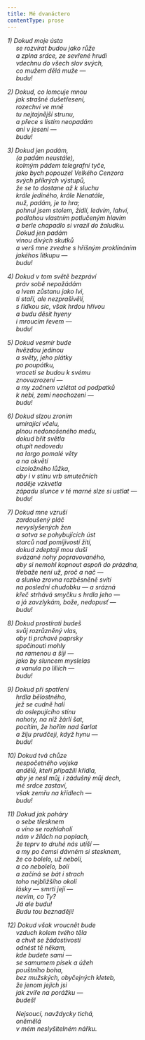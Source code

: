 ```yaml
---
title: Mé dvanáctero
contentType: prose
---
```


_1) Dokud moje ústa  
     se rozvírat budou jako růže  
     a zplna srdce, ze sevřené hrudi  
     vdechnu do všech slov svých,  
     co mužem dělá muže —  
     budu!_

_2) Dokud, co lomcuje mnou  
     jak strašné dušetřesení,  
     rozechví ve mně  
     tu nejtajnější strunu,  
     a přece s listím neopadám  
     ani v jeseni —  
     budu!_

_3) Dokud jen padám,  
     (a padám neustále),  
     kolmým pádem telegrafní tyče,  
     jako bych popouzel Velkého Cenzora  
     svých příkrých výstupů,  
     že se to dostane až k sluchu  
     krále jediného, krále Nenatále,  
     nuž, padám, je to hra;  
     pohnul jsem stolem, židlí, ledvím, lahví,  
     podlahou vlastním potlučeným hlavím  
     a berle chapadlo si vrazil do žaludku.  
     Dokud jen padám  
     vinou divých skutků  
     a verš mne zvedne s hříšným proklínáním  
     jakéhos litkupu —  
     budu!_

_4) Dokud v tom světě bezpráví  
     práv sobě nepožádám  
     a lvem zůstanu jako lvi,  
     ti staří, ale nezprašivělí,  
     s řídkou sic, však hrdou hřívou  
     a budu děsit hyeny  
     i mroucím řevem —  
     budu!_

_5) Dokud vesmír bude  
     hvězdou jedinou  
     a světy, jeho plátky  
     po poupátku,  
     vraceti se budou k svému  
     znovuzrození —  
     a my začnem vzlétat od podpatků  
     k nebi, zemí neochozeni —  
     budu!_

_6) Dokud slzou zroním  
     umírající včelu,  
     plnou nedonošeného medu,  
     dokud břit světla  
     otupit nedovedu  
     na largo pomalé věty  
     a na okvětí  
     cizoložného lůžka,  
     aby i v stínu vrb smutečních  
     naděje vzkvetla  
     západu slunce v té marné slze si ustlat —  
     budu!_

_7) Dokud mne vzruší  
     zardoušený pláč  
     nevyslyšených žen  
     a sotva se pohybujících úst  
     starců nad pomíjivostí žití,  
     dokud zdeptají mou duši  
     svázané nohy popravovaného,  
     aby si nemohl kopnout aspoň do prázdna,  
     třebaže není už, proč a nač —  
     a slunko zrovna rozběsněně svítí  
     na poslední chudobku — a srázná  
     křeč strhává smyčku s hrdla jeho —  
     a já zavzlykám, bože, nedopusť —  
     budu!_

_8) Dokud prostírati budeš  
     svůj rozrůzněný vlas,  
     aby ti prchavé paprsky  
     spočinouti mohly  
     na ramenou a šíji —  
     jako by sluncem myslelas  
     a vanula po liliích —  
     budu!_

_9) Dokud při spatření  
     hrdla bělostného,  
     jež se cudně halí  
     do oslepujícího stínu  
     nahoty, na niž žárlí šat,  
     pocítím, že hořím nad šarlat  
     a žiju prudčeji, když hynu —  
     budu!_

_10) Dokud tvá chůze  
     nespočetného vojska  
     andělů, kteří připažili křídla,  
     aby je nesl můj, i zádušný můj dech,  
     mé srdce zastaví,  
     však zemřu na křídlech —  
     budu!_

_11) Dokud jak poháry  
     o sebe třesknem  
     a víno se rozhlaholí  
     nám v žilách na poplach,  
     že teprv to druhé nás utiší —  
     a my po čemsi dávném si stesknem,  
     že co bolelo, už nebolí,  
     a co nebolelo, bolí  
     a začíná se bát i strach  
     toho nejbližšího okolí  
     lásky — smrti její —  
     nevím, co Ty?  
     Já ale budu!  
     Budu tou beznadějí!_

_12) Dokud však vroucnět bude  
     vzduch kolem tvého těla  
     a chvít se žádostivostí  
     odnést tě někam,  
     kde budete sami —  
     se samumem písek a úžeh  
     pouštního boha,  
     bez mužských, obyčejných kleteb,  
     že jenom jejich jsi  
     jak zvíře na porážku —  
     budeš!_

     _Nejsoucí, navždycky tichá,  
     oněmělá  
     v mém neslyšitelném nářku._
